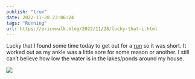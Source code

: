 ```yaml
---
publish: "true"
date: 2022-11-28 23:06:24
tags: "Running"
url: https://ericmwalk.blog/2022/11/28/lucky-that-i.html
---
```


Lucky that I found some time today to get out for a [run](http://www.strava.com/activities/8181659918) so it was short. It worked out as my ankle was a little sore for some reason or another. I still can’t believe how low the water is in the lakes/ponds around my house.


![](https://ericmwalk.blog/uploads/2022/34211d84cc.jpg)